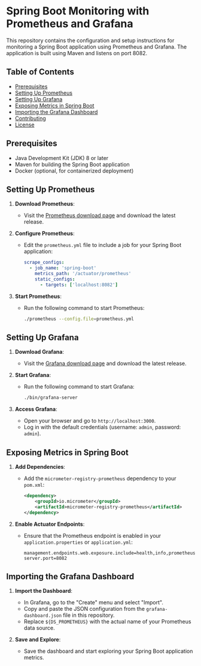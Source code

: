 # Spring Boot Monitoring with Prometheus and Grafana

This repository contains the configuration and setup instructions for monitoring a Spring Boot application using Prometheus and Grafana. The application is built using Maven and listens on port 8082.

## Table of Contents

- [Prerequisites](#prerequisites)
- [Setting Up Prometheus](#setting-up-prometheus)
- [Setting Up Grafana](#setting-up-grafana)
- [Exposing Metrics in Spring Boot](#exposing-metrics-in-spring-boot)
- [Importing the Grafana Dashboard](#importing-the-grafana-dashboard)
- [Contributing](#contributing)
- [License](#license)

## Prerequisites

- Java Development Kit (JDK) 8 or later
- Maven for building the Spring Boot application
- Docker (optional, for containerized deployment)

## Setting Up Prometheus

1. **Download Prometheus**:
    - Visit the [Prometheus download page](https://prometheus.io/download/) and download the latest release.

2. **Configure Prometheus**:
    - Edit the `prometheus.yml` file to include a job for your Spring Boot application:
      ```yaml
      scrape_configs:
        - job_name: 'spring-boot'
          metrics_path: '/actuator/prometheus'
          static_configs:
            - targets: ['localhost:8082']
      ```

3. **Start Prometheus**:
    - Run the following command to start Prometheus:
      ```sh
      ./prometheus --config.file=prometheus.yml
      ```

## Setting Up Grafana

1. **Download Grafana**:
    - Visit the [Grafana download page](https://grafana.com/grafana/download) and download the latest release.

2. **Start Grafana**:
    - Run the following command to start Grafana:
      ```sh
      ./bin/grafana-server
      ```

3. **Access Grafana**:
    - Open your browser and go to `http://localhost:3000`.
    - Log in with the default credentials (username: `admin`, password: `admin`).

## Exposing Metrics in Spring Boot

1. **Add Dependencies**:
    - Add the `micrometer-registry-prometheus` dependency to your `pom.xml`:
      ```xml
      <dependency>
          <groupId>io.micrometer</groupId>
          <artifactId>micrometer-registry-prometheus</artifactId>
      </dependency>
      ```

2. **Enable Actuator Endpoints**:
    - Ensure that the Prometheus endpoint is enabled in your `application.properties` or `application.yml`:
      ```properties
      management.endpoints.web.exposure.include=health,info,prometheus
      server.port=8082
      ```

## Importing the Grafana Dashboard

1. **Import the Dashboard**:
    - In Grafana, go to the "Create" menu and select "Import".
    - Copy and paste the JSON configuration from the `grafana-dashboard.json` file in this repository.
    - Replace `${DS_PROMETHEUS}` with the actual name of your Prometheus data source.

2. **Save and Explore**:
    - Save the dashboard and start exploring your Spring Boot application metrics.